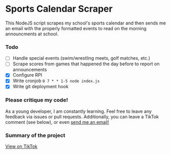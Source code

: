 # Sports Calendar Scraper
This NodeJS script scrapes my school's sports calendar and then sends me an email with the properly formatted events to read on the morning announcments at school.

### Todo
- [ ] Handle special events (swim/wrestling meets, golf matches, etc.)
- [ ] Scrape scores from games that happened the day before to report on announcements
- [x] Configure RPI 
- [x] Write cronjob `0 7 * * 1-5 node index.js`
- [x] Write git deployment hook

### Please critique my code!
As a young developer, I am constantly learning. Feel free to leave any feedback via issues or pull requests. Additionally, you can leave a TikTok comment (see below), or even [send me an email!](mailto:graham@grahambillington.com)

### Summary of the project
[View on TikTok](https://www.tiktok.com/@grahambillington/video/7059563461705174318?is_copy_url=1&is_from_webapp=v1)